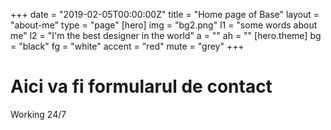 +++
date = "2019-02-05T00:00:00Z"
title = "Home page of Base"
layout = "about-me"
type = "page"
[hero]
img = "bg2.png"
l1 = "some words about me"
l2 = "I'm the best designer in the world"
a = ""
ah = ""
[hero.theme]
bg = "black"
fg = "white"
accent = "red"
mute = "grey"
+++

# Aici va fi formularul de contact

Working 24/7